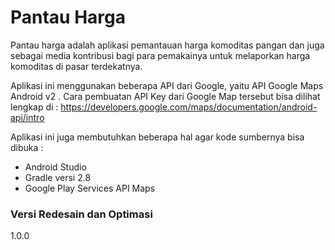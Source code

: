 # Pantau Harga

Pantau harga adalah aplikasi pemantauan harga komoditas pangan dan juga sebagai media kontribusi bagi para pemakainya untuk melaporkan harga komoditas di pasar terdekatnya.

Aplikasi ini menggunakan beberapa API dari Google, yaitu API Google Maps Android v2 . Cara pembuatan API Key dari Google Map tersebut bisa dilihat lengkap di : 
https://developers.google.com/maps/documentation/android-api/intro

Aplikasi ini juga membutuhkan beberapa hal agar kode sumbernya bisa dibuka :
  - Android Studio
  - Gradle versi 2.8 
  - Google Play Services API Maps

### Versi Redesain dan Optimasi
1.0.0